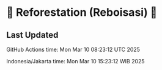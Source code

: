 
# 🌳 Reforestation (Reboisasi) 🌲

## Last Updated

GitHub Actions time: Mon Mar 10 08:23:12 UTC 2025

Indonesia/Jakarta time: Mon Mar 10 15:23:12 WIB 2025
